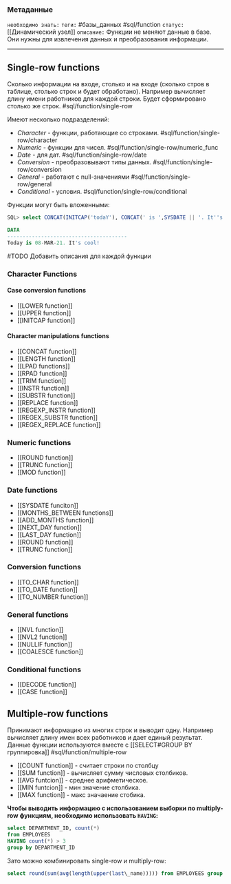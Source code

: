  ### Метаданные
`необходимо знать:` 
`теги:` #базы_данных #sql/function 
`статус:` [[Динамический узел]]
`описание:` Функции не меняют данные в базе. Они нужны для извлечения данных и преобразования информации.

---
## Single-row functions 
Сколько информации на входе, столько и на входе (сколько стров в таблице, столько строк и будет обработано). Например вычисляет длину имени работников для каждой строки. Будет сформировано столько же строк.
#sql/function/single-row

Имеют несколько подразделений:
- *Character* - функции, работающие со строками. #sql/function/single-row/character
- *Numeric* - функции для чисел. #sql/function/single-row/numeric_func
- *Date* - для дат. #sql/function/single-row/date
- *Conversion* - преобразовывают типы данных. #sql/function/single-row/conversion
- *General* - работают с null-значениями #sql/function/single-row/general
- *Conditional* - условия. #sql/function/single-row/conditional

Функции могут быть вложенными:
```sql
SQL> select CONCAT(INITCAP('todaY'), CONCAT(' is ',SYSDATE || '. It''s cool!')) data from dual;

DATA
---------------------------------------
Today is 08-MAR-21. It's cool!
```

#TODO Добавить описания для каждой функции
### Character Functions
#### Case conversion functions
- [[LOWER function]]
- [[UPPER function]]
- [[INITCAP function]]
#### Character manipulations functions
- [[CONCAT function]]
- [[LENGTH function]]
- [[LPAD functions]]
- [[RPAD function]]
- [[TRIM function]]
- [[INSTR function]]
- [[SUBSTR function]]
- [[REPLACE function]]
- [[REGEXP_INSTR function]]
- [[REGEX_SUBSTR function]]
- [[REGEX_REPLACE function]]

### Numeric functions
- [[ROUND function]]
- [[TRUNC function]]
- [[MOD function]]
### Date functions
- [[SYSDATE funciton]]
- [[MONTHS_BETWEEN functions]]
- [[ADD_MONTHS function]]
- [[NEXT_DAY function]]
- [[LAST_DAY function]]
- [[ROUND function]]
- [[TRUNC function]]
### Conversion functions
- [[TO_CHAR function]]
- [[TO_DATE function]]
- [[TO_NUMBER function]]

### General functions
- [[NVL function]]
- [[NVL2 function]]
- [[NULLIF function]]
- [[COALESCE function]]

### Conditional functions
- [[DECODE function]]
- [[CASE function]]

## Multiple-row functions
Принимают информацию из многих строк и выводит одну. Например вычисляет длину имен всех работников и дает единый результат. Данные функции используются вместе с  [[SELECT#GROUP BY группировка]]
#sql/function/multiple-row

- [[COUNT function]] - считает строки по столбцу
- [[SUM function]] - вычисляет сумму числовых столбиков.
- [[AVG funtcion]] - среднее арифметическое.
- [[MIN funtcion]] - мин значение столбика.
- [[MAX function]] - макс значаение стобика.

**Чтобы выводить информацию с использованием выборки по multiply-row функциям, необходимо использовать `HAVING`:**
```sql
select DEPARTMENT_ID, count(*)  
from EMPLOYEES  
HAVING count(*) > 3  
group by DEPARTMENT_ID
```

Зато можно комбинировать single-row и multiply-row:
```sql
select round(sum(avg(length(upper(last\_name))))) from EMPLOYEES group by DEPARTMENT\_ID;
```
 